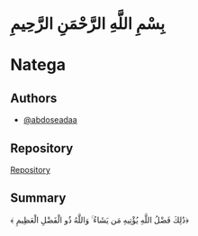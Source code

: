 # بِسْمِ اللَّهِ الرَّحْمَنِ الرَّحِيمِ

# Natega 




## Authors

- [@abdoseadaa](https://x.com/abdoseadaa) 

## Repository

[Repository](https://gitlab.com/abdom.seada/gadwal)


## Summary

﴾ ذَٰلِكَ فَضْلُ اللَّهِ يُؤْتِيهِ مَن يَشَاءُ ۚ وَاللَّهُ ذُو الْفَضْلِ الْعَظِيمِ﴿

